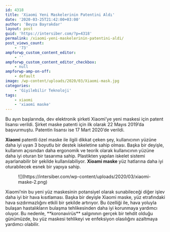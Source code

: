 ```yaml
---
id: 4318
title: 'Xiaomi Yeni Maskelerinin Patentini Aldı'
date: '2020-03-25T21:42:00+03:00'
author: 'Beyza Bayrakdar'
layout: post
guid: 'https://intersiber.com/?p=4318'
permalink: /xiaomi-yeni-maskelerinin-patentini-aldi/
post_views_count:
    - '73'
ampforwp_custom_content_editor:
    - ''
ampforwp_custom_content_editor_checkbox:
    - null
ampforwp-amp-on-off:
    - default
image: /wp-content/uploads/2020/03/Xiaomi-mask.jpg
categories:
    - 'Giyilebilir Teknoloji'
tags:
    - xiaomi
    - 'xiaomi maske'
---
```


Bu ayın başlarında, dev elektronik şirketi Xiaomi’ye yeni maskesi için patent lisansı verildi. Şirket maske patenti için ilk olarak 22 Mayıs 2019’da başvurmuştu. Patentin lisansı ise 17 Mart 2020’de verildi.

**Xiaomi** patentli özel maske ile ilgili dikkat çeken şey, kullanıcının yüzüne daha iyi uyan 3 boyutlu bir destek iskeletine sahip olması. Başka bir deyişle, kullanım açısından daha ergonomik ve teorik olarak kullanıcının yüzüne daha iyi oturan bir tasarıma sahip. Plastikten yapılan iskelet sistemi ayarlanabilir bir şekilde kullanılabiliyor. **Xioami maske** yüz hatlarına daha iyi oturabilecek esnek bir yapıya sahip.

<figure class="wp-block-image size-large">![](https://intersiber.com/wp-content/uploads/2020/03/xiaomi-maske-2.png)</figure>Xiaomi’nin bu yeni yüz maskesinin potansiyel olarak sunabileceği diğer işlev daha iyi bir hava kısıtlaması. Başka bir deyişle Xiaomi maske, yüz etrafındaki hava sızdırmazlığını etkili bir şekilde artırıyor. Bu özelliği ile, hava yoluyla bulaşan hastalıkların bulaşma tehlikesinden daha iyi korunmaya yardımcı oluyor. Bu nedenle, **koronavirüs** salgınının gerçek bir tehdit olduğu günümüzde, bu yüz maskesi tehlikeyi ve enfeksiyon olasılığını azaltmaya yardımcı olabilir.
